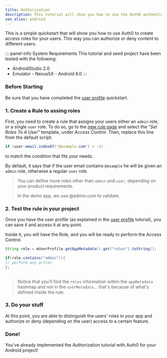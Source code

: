 ```yaml
---
title: Authorization
description: This tutorial will show you how to use the Auth0 authentication API in your Android project to create a custom login screen.
seo_alias: android
---
```

 
 This is a simple quickstart that will show you how to use Auth0 to create access roles for your users. This way you can authorize or deny content to different users.
 
 ::: panel-info System Requirements
 This tutorial and seed project have been tested with the following:
 
 * AndroidStudio 2.0
 * Emulator - Nexus5X - Android 6.0 
   :::
 
 
 ### Before Starting
 
 Be sure that you have completed the [user profile](04-user-profile.md) quickstart.
 
 ### 1. Create a Rule to assing roles
 
 First, you need to create a rule that assigns your users either an `admin` role, or a single `user` role. To do so, go to the [new rule page](https://manage.auth0.com/#/rules/new) and select the "*Set Roles To A User*" template, under *Access Control*. Then, replace this line from the default script:
 
  
   ```java
   if (user.email.indexOf('@example.com') > -1)
   ```
   
   to match the condition that fits your needs. 
     
   By default, it says that if the user email contains `@example` he will be given an `admin` role, otherwise a regular `user` role.
   
   > You can define more roles other than `admin` and `user`, depending on your product requirements.
   
   > In the demo app, we use @admin.com to validate.
 
 ### 2. Test the rule in your project
 
 Once you have the user profile (as explained in the [user profile](04-user-profile.md) tutorial), you can save it and access it at any point.
   
 Inside it, you will have the Role, and you will be ready to perform the Access Control.
   
   
   ```java
 String role = mUserProfile.getAppMetadata().get("roles").toString();
 
 if(role.contains("admin")){
 // perform any action
 };
 			
   ```
   
   > Notice that you'll find the `roles` information within the `appMetadata` hashmap and not in the `userMetadata`... that's because of what's defined inside the rule.
   
 ### 3. Do your stuff
   
At this point, you are able to distinguish the users' roles in your app and authorize or deny (depending on the user) access to a certain feature.
  
  
 ### Done!
 
You've already implemented the Authorization tutorial with Auth0 for your Android project!
 